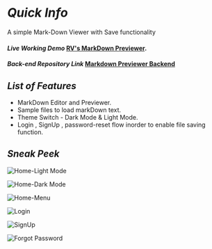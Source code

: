 # _Quick Info_

A simple Mark-Down Viewer with Save functionality

#### _Live Working Demo_ [RV's MarkDown Previewer](https://markdown-previewer-with-storage.netlify.app/).

#### _Back-end Repository Link_ [Markdown Previewer Backend](https://github.com/VIGNESHWAR-RV/markdown_viewer_backend) 

## _List of Features_

* MarkDown Editor and Previewer.
* Sample files to load markDown text.
* Theme Switch - Dark Mode & Light Mode.
* Login , SignUp , password-reset flow inorder to enable file saving function.


## _Sneak Peek_

![Home-Light Mode](https://raw.github.com/VIGNESHWAR-RV/markdown-viewer-frontEnd/main/screen%20shots/Screenshot%20(267).png)

![Home-Dark Mode](https://raw.github.com/VIGNESHWAR-RV/markdown-viewer-frontEnd/main/screen%20shots/Screenshot%20(262).png)

![Home-Menu](https://raw.github.com/VIGNESHWAR-RV/markdown-viewer-frontEnd/main/screen%20shots/Screenshot%20(263).png)

![Login](https://raw.github.com/VIGNESHWAR-RV/markdown-viewer-frontEnd/main/screen%20shots/Screenshot%20(264).png)

![SignUp](https://raw.github.com/VIGNESHWAR-RV/markdown-viewer-frontEnd/main/screen%20shots/Screenshot%20(265).png)

![Forgot Password](https://raw.github.com/VIGNESHWAR-RV/markdown-viewer-frontEnd/main/screen%20shots/Screenshot%20(266).png)



 
